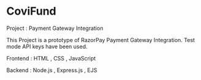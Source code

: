 # CoviFund
Project : Payment Gateway Integration

This Project is a prototype of RazorPay Payment Gateway Integration. Test mode API keys have been used.


Frontend : HTML , CSS , JavaScript

Backend : Node.js , Express.js , EJS
